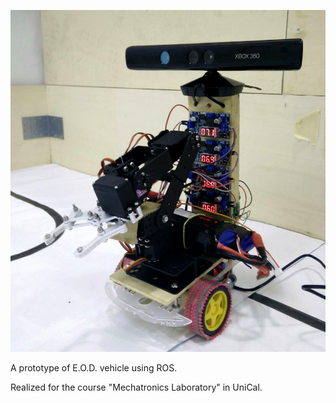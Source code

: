 ![alt text](https://raw.githubusercontent.com/p-ansatz/eod_pkg/master/eod.png)

A prototype of E.O.D. vehicle using ROS.

Realized for the course "Mechatronics Laboratory" in UniCal.
